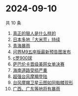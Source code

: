 # 2024-09-10

共 10 条

<!-- BEGIN -->
<!-- 最后更新时间 Tue Sep 10 2024 02:15:59 GMT+0800 (China Standard Time) -->

1. [真正的狠人是什么样的](https://www.zhihu.com/search?q=%E7%9C%9F%E6%AD%A3%E7%9A%84%E7%8B%A0%E4%BA%BA%E6%98%AF%E4%BB%80%E4%B9%88%E6%A0%B7%E7%9A%84)
1. [日本多地「大米荒」持续](https://www.zhihu.com/search?q=%E6%97%A5%E6%9C%AC%E5%A4%9A%E5%9C%B0%E3%80%8C%E5%A4%A7%E7%B1%B3%E8%8D%92%E3%80%8D%E6%8C%81%E7%BB%AD)
1. [青海暴雨](https://www.zhihu.com/search?q=%E9%9D%92%E6%B5%B7%E6%9A%B4%E9%9B%A8)
1. [问界M9五座版最新预告图发布](https://www.zhihu.com/search?q=%E9%97%AE%E7%95%8CM9%E4%BA%94%E5%BA%A7%E7%89%88%E6%9C%80%E6%96%B0%E9%A2%84%E5%91%8A%E5%9B%BE%E5%8F%91%E5%B8%83)
1. [c罗900球](https://www.zhihu.com/search?q=c%E7%BD%97900%E7%90%83)
1. [萨巴伦卡晋级美网女单决赛](https://www.zhihu.com/search?q=%E8%90%A8%E5%B7%B4%E4%BC%A6%E5%8D%A1%E6%99%8B%E7%BA%A7%E7%BE%8E%E7%BD%91%E5%A5%B3%E5%8D%95%E5%86%B3%E8%B5%9B)
1. [海南道路受损严重](https://www.zhihu.com/search?q=%E6%B5%B7%E5%8D%97%E9%81%93%E8%B7%AF%E5%8F%97%E6%8D%9F%E4%B8%A5%E9%87%8D)
1. [超强台风摩羯登陆](https://www.zhihu.com/search?q=%E8%B6%85%E5%BC%BA%E5%8F%B0%E9%A3%8E%E6%91%A9%E7%BE%AF%E7%99%BB%E9%99%86)
1. [台风摩羯卫星云图如同骷髅现形](https://www.zhihu.com/search?q=%E5%8F%B0%E9%A3%8E%E6%91%A9%E7%BE%AF%E5%8D%AB%E6%98%9F%E4%BA%91%E5%9B%BE%E5%A6%82%E5%90%8C%E9%AA%B7%E9%AB%85%E7%8E%B0%E5%BD%A2)
1. [广西、广东等地将有暴雨](https://www.zhihu.com/search?q=%E5%B9%BF%E8%A5%BF%E3%80%81%E5%B9%BF%E4%B8%9C%E7%AD%89%E5%9C%B0%E5%B0%86%E6%9C%89%E6%9A%B4%E9%9B%A8)

<!-- END -->

